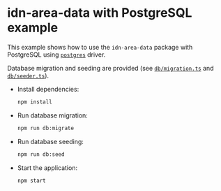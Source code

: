 # idn-area-data with PostgreSQL example

This example shows how to use the `idn-area-data` package with PostgreSQL using [`postgres`](https://www.npmjs.com/package/postgres) driver.

Database migration and seeding are provided (see [`db/migration.ts`](./db/migration.ts) and [`db/seeder.ts`](./db/seeder.ts)).

- Install dependencies:

  ```bash
  npm install
  ```

- Run database migration:

  ```bash
  npm run db:migrate
  ```

- Run database seeding:

  ```bash
  npm run db:seed
  ```

- Start the application:
  ```bash
  npm start
  ```
